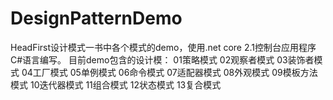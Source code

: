 # DesignPatternDemo
HeadFirst设计模式一书中各个模式的demo，使用.net core 2.1控制台应用程序C#语言编写。
目前demo包含的设计模：
01策略模式
02观察者模式
03装饰者模式
04工厂模式
05单例模式
06命令模式
07适配器模式
08外观模式
09模板方法模式
10迭代器模式
11组合模式
12状态模式
13复合模式
